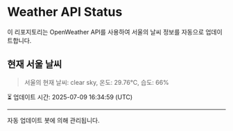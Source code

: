 
# Weather API Status

이 리포지토리는 OpenWeather API를 사용하여 서울의 날씨 정보를 자동으로 업데이트합니다.

## 현재 서울 날씨
> 서울의 현재 날씨: clear sky, 온도: 29.76°C, 습도: 66%

⏳ 업데이트 시간: 2025-07-09 16:34:59 (UTC)

---
자동 업데이트 봇에 의해 관리됩니다.
